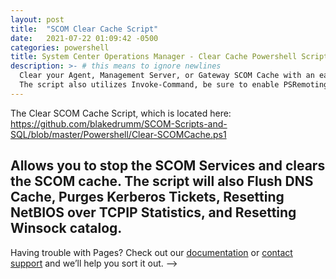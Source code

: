 ```yaml
---
layout: post
title:  "SCOM Clear Cache Script"
date:   2021-07-22 01:09:42 -0500
categories: powershell
title: System Center Operations Manager - Clear Cache Powershell Script
description: >- # this means to ignore newlines
  Clear your Agent, Management Server, or Gateway SCOM Cache with an easy to use Powershell Script!
  The script also utilizes Invoke-Command, be sure to enable PSRemoting to allow you to utilize this script across servers if needed.
---
```

  The Clear SCOM Cache Script, which is located here:
  https://github.com/blakedrumm/SCOM-Scripts-and-SQL/blob/master/Powershell/Clear-SCOMCache.ps1
  
  Allows you to stop the SCOM Services and clears the SCOM cache. The script will also Flush DNS Cache, Purges Kerberos Tickets, Resetting NetBIOS over TCPIP Statistics, and Resetting Winsock catalog.
---
Having trouble with Pages? Check out our [documentation](https://docs.github.com/categories/github-pages-basics/) or [contact support](https://support.github.com/contact) and we’ll help you sort it out.
-->
